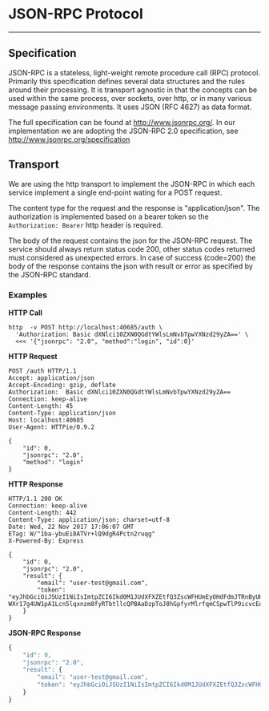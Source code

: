 # JSON-RPC Protocol
___

## Specification

JSON-RPC is a stateless, light-weight remote procedure call (RPC)
protocol. Primarily this specification defines several data structures
and the rules around their processing. It is transport agnostic in
that the concepts can be used within the same process, over sockets,
over http, or in many various message passing environments. It uses
JSON (RFC 4627) as data format.

The full specification can be found at <http://www.jsonrpc.org/>. In
our implementation we are adopting the JSON-RPC 2.0 specification,
see <http://www.jsonrpc.org/specification>

## Transport

We are using the http transport to implement the JSON-RPC in which
each service implement a single end-point wating for a POST request.

The content type for the request and the response is
"application/json". The authorization is implemented based on a bearer
token so the `Authorization: Bearer` http header is required.

The body of the request contains the json for the JSON-RPC
request. The service should always return status code 200, other
status codes returned must considered as unexpected errors. In case of
success (code=200) the body of the response contains the json with
result or error as specified by the JSON-RPC standard.

### Examples

**HTTP Call**

```
http  -v POST http://localhost:40685/auth \
  'Authorization: Basic dXNlci10ZXN0QGdtYWlsLmNvbTpwYXNzd29yZA==' \
  <<< '{"jsonrpc": "2.0", "method":"login", "id":0}'
```

**HTTP Request**

```
POST /auth HTTP/1.1
Accept: application/json
Accept-Encoding: gzip, deflate
Authorization:  Basic dXNlci10ZXN0QGdtYWlsLmNvbTpwYXNzd29yZA==
Connection: keep-alive
Content-Length: 45
Content-Type: application/json
Host: localhost:40685
User-Agent: HTTPie/0.9.2

{
    "id": 0,
    "jsonrpc": "2.0",
    "method": "login"
}
```

**HTTP Response**

```
HTTP/1.1 200 OK
Connection: keep-alive
Content-Length: 442
Content-Type: application/json; charset=utf-8
Date: Wed, 22 Nov 2017 17:06:07 GMT
ETag: W/"1ba-ybuEi8ATVr+lQ9dgR4Pctn2ruqg"
X-Powered-By: Express

{
    "id": 0,
    "jsonrpc": "2.0",
    "result": {
        "email": "user-test@gmail.com",
        "token": "eyJhbGciOiJSUzI1NiIsImtpZCI6Ikd0M1JUdXFXZEtfQ3ZscWFHUmEyOHdFdmJTRnByUHNrNm9TMWNYdGl5NzAifQ.eyJhZG1pbiI6ZmFsc2UsImV4cCI6MTU0MjkwNjM2NywiaWF0IjoxNTExMzcwMzY3LCJzdWIiOiJ1c2VyLXRlc3RAZ21haWwuY29tIn0.aTcini25piGMymd9H6m_3aVRn_vVPl5NuJwTwRqPirr_cq5kWvZqMGKH9YPu4q5vuhNAldDz57NkuH6Zom2mVXhODgeCCy-WXr17g4UW1pA1Lcn5lqxnzm8fyRTbtllcQPBAaDzpToJ8hGpfyrMlrfqmCSpwTlP9icvcEqp9tFA"
    }
}
```

**JSON-RPC Response**

```javascript
{
    "id": 0,
    "jsonrpc": "2.0",
    "result": {
        "email": "user-test@gmail.com",
        "token": "eyJhbGciOiJSUzI1NiIsImtpZCI6Ikd0M1JUdXFXZEtfQ3ZscWFHUmEyOHdFdmJTRnByUHNrNm9TMWNYdGl5NzAifQ.eyJhZG1pbiI6ZmFsc2UsImV4cCI6MTU0MjkwNjM2NywiaWF0IjoxNTExMzcwMzY3LCJzdWIiOiJ1c2VyLXRlc3RAZ21haWwuY29tIn0.aTcini25piGMymd9H6m_3aVRn_vVPl5NuJwTwRqPirr_cq5kWvZqMGKH9YPu4q5vuhNAldDz57NkuH6Zom2mVXhODgeCCy-WXr17g4UW1pA1Lcn5lqxnzm8fyRTbtllcQPBAaDzpToJ8hGpfyrMlrfqmCSpwTlP9icvcEqp9tFA"
    }
}
```
